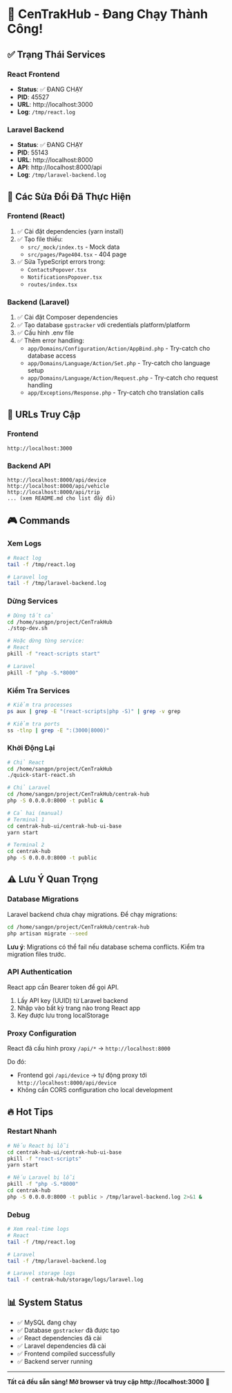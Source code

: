 # 🎉 CenTrakHub - Đang Chạy Thành Công!

## ✅ Trạng Thái Services

### React Frontend
- **Status**: ✅ ĐANG CHẠY
- **PID**: 45527
- **URL**: http://localhost:3000
- **Log**: `/tmp/react.log`

### Laravel Backend
- **Status**: ✅ ĐANG CHẠY  
- **PID**: 55143
- **URL**: http://localhost:8000
- **API**: http://localhost:8000/api
- **Log**: `/tmp/laravel-backend.log`

## 🔧 Các Sửa Đổi Đã Thực Hiện

### Frontend (React)
1. ✅ Cài đặt dependencies (yarn install)
2. ✅ Tạo file thiếu:
   - `src/_mock/index.ts` - Mock data
   - `src/pages/Page404.tsx` - 404 page
3. ✅ Sửa TypeScript errors trong:
   - `ContactsPopover.tsx`
   - `NotificationsPopover.tsx`
   - `routes/index.tsx`

### Backend (Laravel)
1. ✅ Cài đặt Composer dependencies
2. ✅ Tạo database `gpstracker` với credentials platform/platform
3. ✅ Cấu hình .env file
4. ✅ Thêm error handling:
   - `app/Domains/Configuration/Action/AppBind.php` - Try-catch cho database access
   - `app/Domains/Language/Action/Set.php` - Try-catch cho language setup
   - `app/Domains/Language/Action/Request.php` - Try-catch cho request handling
   - `app/Exceptions/Response.php` - Try-catch cho translation calls

## 📍 URLs Truy Cập

### Frontend
```
http://localhost:3000
```

### Backend API
```
http://localhost:8000/api/device
http://localhost:8000/api/vehicle
http://localhost:8000/api/trip
... (xem README.md cho list đầy đủ)
```

## 🎮 Commands

### Xem Logs
```bash
# React log
tail -f /tmp/react.log

# Laravel log
tail -f /tmp/laravel-backend.log
```

### Dừng Services
```bash
# Dừng tất cả
cd /home/sangpn/project/CenTrakHub
./stop-dev.sh

# Hoặc dừng từng service:
# React
pkill -f "react-scripts start"

# Laravel
pkill -f "php -S.*8000"
```

### Kiểm Tra Services
```bash
# Kiểm tra processes
ps aux | grep -E "(react-scripts|php -S)" | grep -v grep

# Kiểm tra ports
ss -tlnp | grep -E ":(3000|8000)"
```

### Khởi Động Lại
```bash
# Chỉ React
cd /home/sangpn/project/CenTrakHub
./quick-start-react.sh

# Chỉ Laravel
cd /home/sangpn/project/CenTrakHub/centrak-hub
php -S 0.0.0.0:8000 -t public &

# Cả hai (manual)
# Terminal 1
cd centrak-hub-ui/centrak-hub-ui-base
yarn start

# Terminal 2
cd centrak-hub
php -S 0.0.0.0:8000 -t public
```

## ⚠️ Lưu Ý Quan Trọng

### Database Migrations
Laravel backend chưa chạy migrations. Để chạy migrations:
```bash
cd /home/sangpn/project/CenTrakHub/centrak-hub
php artisan migrate --seed
```

**Lưu ý**: Migrations có thể fail nếu database schema conflicts. Kiểm tra migration files trước.

### API Authentication
React app cần Bearer token để gọi API. 
1. Lấy API key (UUID) từ Laravel backend
2. Nhập vào bất kỳ trang nào trong React app
3. Key được lưu trong localStorage

### Proxy Configuration
React đã cấu hình proxy `/api/*` → `http://localhost:8000`

Do đó:
- Frontend gọi `/api/device` → tự động proxy tới `http://localhost:8000/api/device`
- Không cần CORS configuration cho local development

## 🔥 Hot Tips

### Restart Nhanh
```bash
# Nếu React bị lỗi
cd centrak-hub-ui/centrak-hub-ui-base
pkill -f "react-scripts"
yarn start

# Nếu Laravel bị lỗi
pkill -f "php -S.*8000"
cd centrak-hub
php -S 0.0.0.0:8000 -t public > /tmp/laravel-backend.log 2>&1 &
```

### Debug
```bash
# Xem real-time logs
# React
tail -f /tmp/react.log

# Laravel
tail -f /tmp/laravel-backend.log

# Laravel storage logs
tail -f centrak-hub/storage/logs/laravel.log
```

## 📊 System Status
- ✅ MySQL đang chạy
- ✅ Database `gpstracker` đã được tạo
- ✅ React dependencies đã cài
- ✅ Laravel dependencies đã cài  
- ✅ Frontend compiled successfully
- ✅ Backend server running

---

**Tất cả đều sẵn sàng! Mở browser và truy cập http://localhost:3000** 🚀


